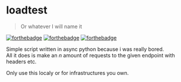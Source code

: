 # loadtest

> Or whatever I will name it

[![forthebadge](https://forthebadge.com/images/badges/made-with-python.svg)](https://forthebadge.com)
[![forthebadge](https://forthebadge.com/images/badges/0-percent-optimized.svg)](https://forthebadge.com)
[![forthebadge](https://forthebadge.com/images/badges/ctrl-c-ctrl-v.svg)](https://forthebadge.com)

Simple script written in async python because i was really bored. \
All it does is make an _n_ amount of requests to the given endpoint with headers etc.

Only use this localy or for infrastructures you own.
